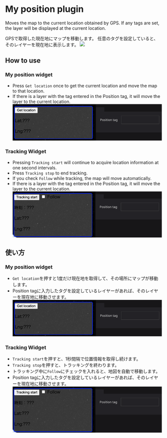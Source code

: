 # My position plugin

Moves the map to the current location obtained by GPS.
If any tags are set, the layer will be displayed at the current location.



GPSで取得した現在地にマップを移動します。
任意のタグを設定していると、そのレイヤーを現在地に表示します。
![](./img/gif1.gif)

## How to use
### My position widget
- Press `Get location` once to get the current location and move the map to that location.
-  If there is a layer with the tag entered in the Position tag, it will move the layer to the current location.
![](./img/img1.png)
  
### Tracking Widget
- Pressing `Tracking start` will continue to acquire location information at one second intervals.
- Press `Tracking stop` to end tracking.
- If you check `Follow` while tracking, the map will move automatically.
- If there is a layer with the tag entered in the Position tag, it will move the layer to the current location.
![](./img/img2.png)


## 使い方
### My position widget
- `Get location`を押すと1度だけ現在地を取得して、その場所にマップが移動します。
- Position tagに入力したタグを設定しているレイヤーがあれば、そのレイヤーを現在地に移動させます。
![](./img/img1.png)

### Tracking Widget
- `Tracking start`を押すと、1秒間隔で位置情報を取得し続けます。
- `Tracking stop`を押すと、トラッキングを終わります。
- トラッキング中に`Follow`にチェックを入れると、地図を自動で移動します。
- Position tagに入力したタグを設定しているレイヤーがあれば、そのレイヤーを現在地に移動させます。
![](./img/img2.png)